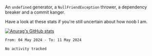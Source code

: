 An `undefined` generator, a `NullFriendException` thrower, a dependency breaker and a commit kanger.

Have a look at these stats if you're still uncertain about how noob I am.

[![Anurag's GitHub stats](https://github-readme-stats.vercel.app/api?username=BedrockDigger)](https://github.com/anuraghazra/github-readme-stats)

<!--START_SECTION:waka-->

```txt
From: 04 May 2024 - To: 11 May 2024

No activity tracked
```

<!--END_SECTION:waka-->
